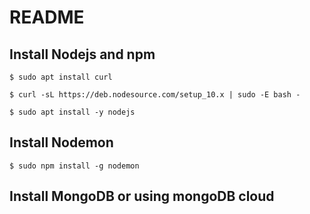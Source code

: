 # README 

## Install Nodejs and npm

`$ sudo apt install curl`

`$ curl -sL https://deb.nodesource.com/setup_10.x | sudo -E bash -`

`$ sudo apt install -y nodejs`


## Install Nodemon

`$ sudo npm install -g nodemon` 

## Install MongoDB or using mongoDB cloud






